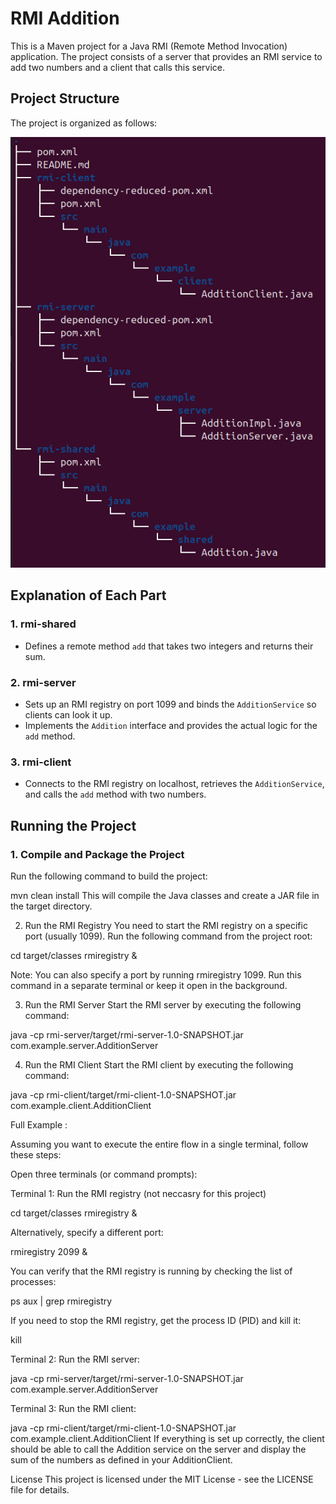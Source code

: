 # RMI Addition

This is a Maven project for a Java RMI (Remote Method Invocation) application. The project consists of a server that provides an RMI service to add two numbers and a client that calls this service.

## Project Structure

The project is organized as follows:

![My Image](images/structure.png)

## Explanation of Each Part

### 1. rmi-shared
- Defines a remote method `add` that takes two integers and returns their sum.

### 2. rmi-server
- Sets up an RMI registry on port 1099 and binds the `AdditionService` so clients can look it up.
- Implements the `Addition` interface and provides the actual logic for the `add` method.

### 3. rmi-client
- Connects to the RMI registry on localhost, retrieves the `AdditionService`, and calls the `add` method with two numbers.

## Running the Project

### 1. Compile and Package the Project
Run the following command to build the project:

mvn clean install
This will compile the Java classes and create a JAR file in the target directory.

2. Run the RMI Registry
You need to start the RMI registry on a specific port (usually 1099). Run the following command from the project root:


cd target/classes
rmiregistry &

Note: You can also specify a port by running rmiregistry 1099. Run this command in a separate terminal or keep it open in the background.

3. Run the RMI Server
Start the RMI server by executing the following command:

java -cp rmi-server/target/rmi-server-1.0-SNAPSHOT.jar com.example.server.AdditionServer

4. Run the RMI Client
Start the RMI client by executing the following command:

java -cp rmi-client/target/rmi-client-1.0-SNAPSHOT.jar com.example.client.AdditionClient

Full Example :

Assuming you want to execute the entire flow in a single terminal, follow these steps:

Open three terminals (or command prompts):

Terminal 1: Run the RMI registry (not neccasry for this project)

cd target/classes
rmiregistry &

Alternatively, specify a different port:

rmiregistry 2099 &

You can verify that the RMI registry is running by checking the list of processes:

ps aux | grep rmiregistry

If you need to stop the RMI registry, get the process ID (PID) and kill it:

kill <PID>

Terminal 2: Run the RMI server:

java -cp rmi-server/target/rmi-server-1.0-SNAPSHOT.jar com.example.server.AdditionServer

Terminal 3: Run the RMI client:

java -cp rmi-client/target/rmi-client-1.0-SNAPSHOT.jar com.example.client.AdditionClient
If everything is set up correctly, the client should be able to call the Addition service on the server and display the sum of the numbers as defined in your AdditionClient.

License
This project is licensed under the MIT License - see the LICENSE file for details.